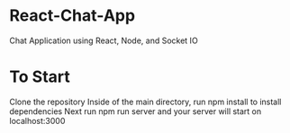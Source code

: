 # React-Chat-App
Chat Application using React, Node, and Socket IO

# To Start
Clone the repository
Inside of the main directory, run npm install to install dependencies
Next run npm run server and your server will start on localhost:3000
